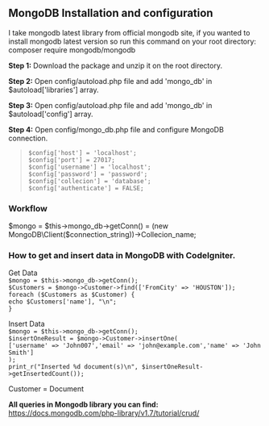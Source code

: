 ## MongoDB Installation and configuration

I take mongodb latest library from official mongodb site, if you wanted to install mongodb latest version so run this command on your root directory: composer require mongodb/mongodb

**Step 1:** Download the package and unzip it on the root directory.

**Step 2:** Open config/autoload.php file and add 'mongo_db' in $autoload['libraries'] array.

**Step 3:** Open config/autoload.php file and add 'mongo_db' in $autoload['config'] array.

**Step 4:** Open config/mongo_db.php file and configure MongoDB connection.

> `$config['host'] = 'localhost';`<br>
> `$config['port'] = 27017;`<br>
> `$config['username'] = 'localhost';`<br>
> `$config['password'] = 'password';`<br>
> `$config['collecion'] = 'database';`<br>
> `$config['authenticate'] = FALSE;`<br>

### Workflow<br>
$mongo = $this->mongo_db->getConn() = (new MongoDB\Client($connection_string))->Collecion_name;

### How to get and insert data in MongoDB with CodeIgniter.<br>
Get Data<br>
`$mongo = $this->mongo_db->getConn();`<br>
`$Customers = $mongo->Customer->find(['FromCity' => 'HOUSTON']);`<br>
`foreach ($Customers as $Customer) {`<br>
    `echo $Customers['name'], "\n";`<br>
`}`<br>

Insert Data<br>
`$mongo = $this->mongo_db->getConn();`<br>
`$insertOneResult = $mongo->Customer->insertOne(`<br>
        `['username' => 'John007','email' => 'john@example.com','name' => 'John Smith']`<br>
    `);`<br>
`print_r("Inserted %d document(s)\n", $insertOneResult->getInsertedCount());`<br>

Customer = Document

**All queries in Mongodb library you can find:** https://docs.mongodb.com/php-library/v1.7/tutorial/crud/
